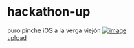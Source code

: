 # hackathon-up
puro pinche iOS a la verga viejón
<a href="https://ibb.co/JyjJQh0"><img src="https://i.ibb.co/ZYzDmZt/image.png" alt="image" border="0"></a><br /><a target='_blank' href='https://imgbb.com/'>upload</a><br />
